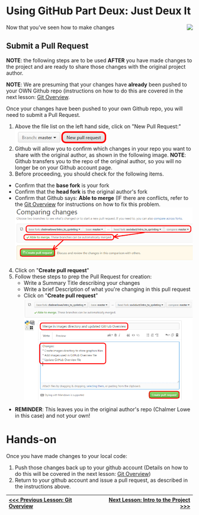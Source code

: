 # Using GitHub Part Deux: Just Deux It

<img src="https://upload.wikimedia.org/wikipedia/en/6/6b/Hot_Shots_part_deux.jpg" align="right">

Now that you've seen how to make changes 

## Submit a Pull Request

**NOTE**: the following steps are to be used **AFTER** you have made changes to the project and are ready to share those changes with the original project author. 

**NOTE**: We are presuming that your changes have **already** been pushed to your OWN Github repo (instructions on how to do this are covered in the next lesson: [Git Overview](./lesson_05_git_overview.md). 

Once your changes have been pushed to your own Github repo, you will need to submit a Pull Request.
 
1. Above the file list on the left hand side, click on "New Pull Request:"<br>
![New Pull Request Button](images/new-pull-request-icon.png)
2. Github will allow you to confirm which changes in your repo you want to share with the original author, as shown in the following image. **NOTE**: Github transfers you to the repo of the original author, so you will no longer be on your Github account page. 
3. Before proceeding, you should check for the following items.
  * Confirm that the **base fork** is your fork
  * Confirm that the **head fork** is the original author's fork
  * Confirm that Github says: **Able to merge** (IF there are conflicts, refer to the [Git Overview](./lesson_05_git_overview.md) for instructions on how to fix this problem.<br>
![Create Pull Request One](images/create-pull-request-one.png)
4. Click on "**Create pull request**"
5. Follow these steps to prep the Pull Request for creation:
    * Write a Summary Title describing your changes
    * Write a brief Description of what you're changing in this pull request
    * Click on "**Create pull request**"<br>
![Create Pull Request Two](images/create-pull-request-two.png)
* **REMINDER**:  This leaves you in the original author's repo (Chalmer Lowe in this case) and not your own!

# Hands-on

Once you have made changes to your local code:
        
1. Push those changes back up to your github account (Details on how to do this will be covered in the next lesson: [Git Overview](./lesson_05_git_overview.md))
2. Return to your github account and issue a pull request, as described in the instructions above.

|[<<< Previous Lesson: Git Overview](./lesson_05_git_overview.md)|[Next Lesson: Intro to the Project >>>](./lesson_07_intro_to_the_project.md)|
|:--|--:|
